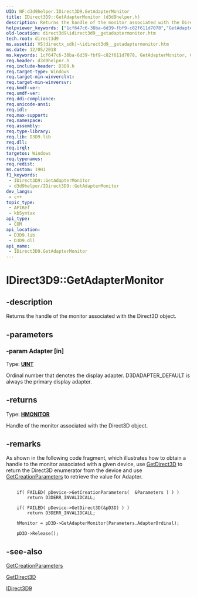 ```yaml
---
UID: NF:d3d9helper.IDirect3D9.GetAdapterMonitor
title: IDirect3D9::GetAdapterMonitor (d3d9helper.h)
description: Returns the handle of the monitor associated with the Direct3D object.
helpviewer_keywords: ["1cf647c6-38ba-6d39-fbf9-c82f611d7078","GetAdapterMonitor","GetAdapterMonitor method [Direct3D 9]","GetAdapterMonitor method [Direct3D 9]","IDirect3D9 interface","IDirect3D9 interface [Direct3D 9]","GetAdapterMonitor method","IDirect3D9.GetAdapterMonitor","IDirect3D9::GetAdapterMonitor","d3d9helper/IDirect3D9::GetAdapterMonitor","direct3d9.idirect3d9__getadaptermonitor"]
old-location: direct3d9\idirect3d9__getadaptermonitor.htm
tech.root: direct3d9
ms.assetid: VS|directx_sdk|~\idirect3d9__getadaptermonitor.htm
ms.date: 12/05/2018
ms.keywords: 1cf647c6-38ba-6d39-fbf9-c82f611d7078, GetAdapterMonitor, GetAdapterMonitor method [Direct3D 9], GetAdapterMonitor method [Direct3D 9],IDirect3D9 interface, IDirect3D9 interface [Direct3D 9],GetAdapterMonitor method, IDirect3D9.GetAdapterMonitor, IDirect3D9::GetAdapterMonitor, d3d9helper/IDirect3D9::GetAdapterMonitor, direct3d9.idirect3d9__getadaptermonitor
req.header: d3d9helper.h
req.include-header: D3D9.h
req.target-type: Windows
req.target-min-winverclnt: 
req.target-min-winversvr: 
req.kmdf-ver: 
req.umdf-ver: 
req.ddi-compliance: 
req.unicode-ansi: 
req.idl: 
req.max-support: 
req.namespace: 
req.assembly: 
req.type-library: 
req.lib: D3D9.lib
req.dll: 
req.irql: 
targetos: Windows
req.typenames: 
req.redist: 
ms.custom: 19H1
f1_keywords:
 - IDirect3D9::GetAdapterMonitor
 - d3d9helper/IDirect3D9::GetAdapterMonitor
dev_langs:
 - c++
topic_type:
 - APIRef
 - kbSyntax
api_type:
 - COM
api_location:
 - D3D9.lib
 - D3D9.dll
api_name:
 - IDirect3D9.GetAdapterMonitor
---
```


# IDirect3D9::GetAdapterMonitor


## -description

Returns the handle of the monitor associated with the Direct3D object.

## -parameters

### -param Adapter [in]

Type: <b><a href="https://docs.microsoft.com/windows/desktop/WinProg/windows-data-types">UINT</a></b>

Ordinal number that denotes the display adapter. D3DADAPTER_DEFAULT is always the primary display adapter.

## -returns

Type: <b><a href="https://docs.microsoft.com/windows/desktop/WinProg/windows-data-types">HMONITOR</a></b>

Handle of the monitor associated with the Direct3D object.

## -remarks

As shown in the following code fragment, which illustrates how to obtain a handle to the monitor associated with a given device, use <a href="https://docs.microsoft.com/windows/desktop/api/d3d9/nf-d3d9-idirect3ddevice9-getdirect3d">GetDirect3D</a> to return the Direct3D enumerator from the device and use <a href="https://docs.microsoft.com/windows/desktop/api/d3d9/nf-d3d9-idirect3ddevice9-getcreationparameters">GetCreationParameters</a> to retrieve the value for Adapter.


```

    if( FAILED( pDevice->GetCreationParameters(  &Parameters ) ) )
        return D3DERR_INVALIDCALL;
    
    if( FAILED( pDevice->GetDirect3D(&pD3D) ) )
        return D3DERR_INVALIDCALL;
    
    hMonitor = pD3D->GetAdapterMonitor(Parameters.AdapterOrdinal);
    
    pD3D->Release();

```

## -see-also

<a href="https://docs.microsoft.com/windows/desktop/api/d3d9/nf-d3d9-idirect3ddevice9-getcreationparameters">GetCreationParameters</a>



<a href="https://docs.microsoft.com/windows/desktop/api/d3d9/nf-d3d9-idirect3ddevice9-getdirect3d">GetDirect3D</a>



<a href="https://docs.microsoft.com/windows/desktop/api/d3d9helper/nn-d3d9helper-idirect3d9">IDirect3D9</a>

